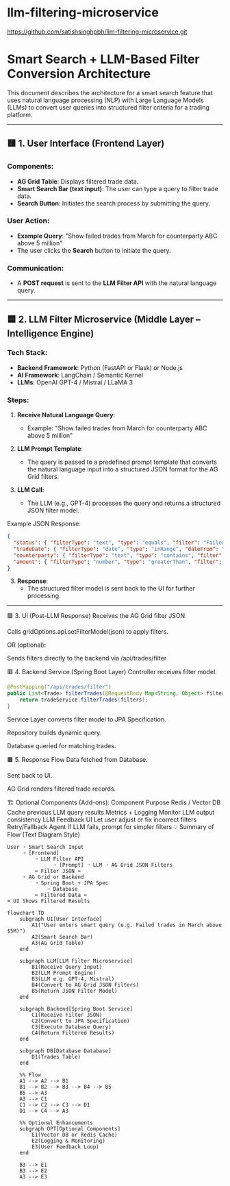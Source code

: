 # llm-filtering-microservice

https://github.com/satishsinghpbh/llm-filtering-microservice.git

# Smart Search + LLM-Based Filter Conversion Architecture

This document describes the architecture for a smart search feature that uses natural language processing (NLP) with Large Language Models (LLMs) to convert user queries into structured filter criteria for a trading platform.

---

## 🟨 1. **User Interface (Frontend Layer)**

### Components:
- **AG Grid Table**: Displays filtered trade data.
- **Smart Search Bar (text input)**: The user can type a query to filter trade data.
- **Search Button**: Initiates the search process by submitting the query.

### User Action:
- **Example Query**: "Show failed trades from March for counterparty ABC above 5 million"
- The user clicks the **Search** button to initiate the query.

### Communication:
- A **POST request** is sent to the **LLM Filter API** with the natural language query.

---

## 🟦 2. **LLM Filter Microservice (Middle Layer – Intelligence Engine)**

### Tech Stack:
- **Backend Framework**: Python (FastAPI or Flask) or Node.js
- **AI Framework**: LangChain / Semantic Kernel
- **LLMs**: OpenAI GPT-4 / Mistral / LLaMA 3

### Steps:
1. **Receive Natural Language Query**:
   - Example: "Show failed trades from March for counterparty ABC above 5 million"
   
2. **LLM Prompt Template**:
   - The query is passed to a predefined prompt template that converts the natural language input into a structured JSON format for the AG Grid filters.

3. **LLM Call**:
   - The LLM (e.g., GPT-4) processes the query and returns a structured JSON filter model. 

Example JSON Response:
```json
{
  "status": { "filterType": "text", "type": "equals", "filter": "Failed" },
  "tradeDate": { "filterType": "date", "type": "inRange", "dateFrom": "2025-03-01", "dateTo": "2025-03-31" },
  "counterparty": { "filterType": "text", "type": "contains", "filter": "ABC" },
  "amount": { "filterType": "number", "type": "greaterThan", "filter": 5000000 }
}
```
3. **Response**:
   - The structured filter model is sent back to the UI for further processing.
  
  -------------------------------------------------------


🟩 3. UI (Post-LLM Response)
Receives the AG Grid filter JSON.

Calls gridOptions.api.setFilterModel(json) to apply filters.

OR (optional):

Sends filters directly to the backend via /api/trades/filter

🟥 4. Backend Service (Spring Boot Layer)
Controller receives filter model.

```java
@PostMapping("/api/trades/filter")
public List<Trade> filterTrades(@RequestBody Map<String, Object> filters) {
    return tradeService.filterTrades(filters);
}
```
Service Layer converts filter model to JPA Specification.

Repository builds dynamic query.

Database queried for matching trades.

🟫 5. Response Flow
Data fetched from Database.

Sent back to UI.

AG Grid renders filtered trade records.

🏗️ Optional Components (Add-ons):
Component	Purpose
Redis / Vector DB	Cache previous LLM query results
Metrics + Logging	Monitor LLM output consistency
LLM Feedback UI	Let user adjust or fix incorrect filters
Retry/Fallback Agent	If LLM fails, prompt for simpler filters
💡 Summary of Flow (Text Diagram Style)

```code
User ➝ Smart Search Input
     ➝ [Frontend]
         ➝ LLM Filter API
               ➝ [Prompt] ➝ LLM ➝ AG Grid JSON Filters
         ⬅ Filter JSON ⬅
     ➝ AG Grid or Backend
         ➝ Spring Boot + JPA Spec
             ➝ Database
         ⬅ Filtered Data ⬅
⬅ UI Shows Filtered Results
```

```mermaid
flowchart TD
    subgraph UI[User Interface]
        A1("User enters smart query (e.g. Failed trades in March above $5M)")
        A2(Smart Search Bar)
        A3(AG Grid Table)
    end

    subgraph LLM[LLM Filter Microservice]
        B1(Receive Query Input)
        B2(LLM Prompt Engine)
        B3(LLM e.g. GPT-4, Mistral)
        B4(Convert to AG Grid JSON Filters)
        B5(Return JSON Filter Model)
    end

    subgraph Backend[Spring Boot Service]
        C1(Receive Filter JSON)
        C2(Convert to JPA Specification)
        C3(Execute Database Query)
        C4(Return Filtered Results)
    end

    subgraph DB[Database Database]
        D1(Trades Table)
    end

    %% Flow
    A1 --> A2 --> B1
    B1 --> B2 --> B3 --> B4 --> B5
    B5 --> A3
    A3 --> C1
    C1 --> C2 --> C3 --> D1
    D1 --> C4 --> A3

    %% Optional Enhancements
    subgraph OPT[Optional Components]
        E1(Vector DB or Redis Cache)
        E2(Logging & Monitoring)
        E3(User Feedback Loop)
    end

    B3 --> E1
    B3 --> E2
    A3 --> E3


```
